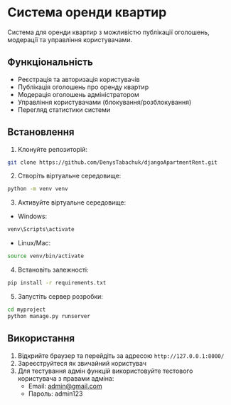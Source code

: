 # Система оренди квартир

Система для оренди квартир з можливістю публікації оголошень, модерації та управління користувачами.

## Функціональність

- Реєстрація та авторизація користувачів
- Публікація оголошень про оренду квартир
- Модерація оголошень адміністратором
- Управління користувачами (блокування/розблокування)
- Перегляд статистики системи


## Встановлення

1. Клонуйте репозиторій:
```bash
git clone https://github.com/DenysTabachuk/djangoApartmentRent.git
```

2. Створіть віртуальне середовище:
```bash
python -m venv venv
```

3. Активуйте віртуальне середовище:
- Windows:
```bash
venv\Scripts\activate
```
- Linux/Mac:
```bash
source venv/bin/activate
```

4. Встановіть залежності:
```bash
pip install -r requirements.txt
```

5. Запустіть сервер розробки:
```bash
cd myproject
python manage.py runserver
```

## Використання

1. Відкрийте браузер та перейдіть за адресою `http://127.0.0.1:8000/`
2. Зареєструйтеся як звичайний користувач
3. Для тестування адмін функцій використовуйте тестового користувача з правами адміна:
   - Email: admin@gmail.com
   - Пароль: admin123